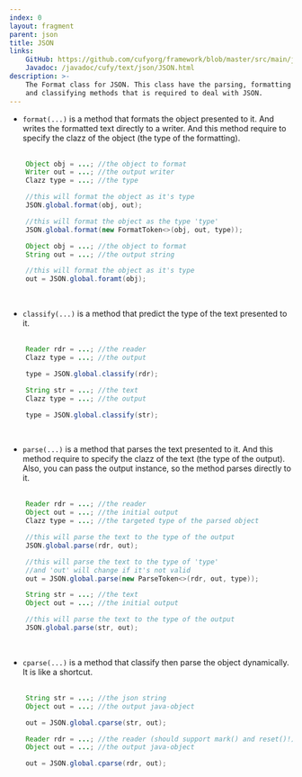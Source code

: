 ```yaml
---
index: 0
layout: fragment
parent: json
title: JSON
links:
    GitHub: https://github.com/cufyorg/framework/blob/master/src/main/java/cufy/text/json/JSON.java
    Javadoc: /javadoc/cufy/text/json/JSON.html
description: >-
    The Format class for JSON. This class have the parsing, formatting
    and classifying methods that is required to deal with JSON.
---
```


- `format(...)` is a method that formats the object presented to it.
And writes the formatted text directly to a writer. And this method
require to specify the clazz of the object (the type of the
formatting).
<br><br>
```java 
    Object obj = ...; //the object to format
    Writer out = ...; //the output writer
    Clazz type = ...; //the type

    //this will format the object as it's type
    JSON.global.format(obj, out);

    //this will format the object as the type 'type'
    JSON.global.format(new FormatToken<>(obj, out, type));
```
```java 
    Object obj = ...; //the object to format
    String out = ...; //the output string

    //this will format the object as it's type
    out = JSON.global.foramt(obj);
```
<br>

- `classify(...)` is a method that predict the type of the text
presented to it.
<br><br>
```java 
    Reader rdr = ...; //the reader
    Clazz type = ...; //the output

    type = JSON.global.classify(rdr);
```
```java 
    String str = ...; //the text
    Clazz type = ...; //the output

    type = JSON.global.classify(str);
```
<br>

- `parse(...)` is a method that parses the text presented to it. And
this method require to specify the clazz of the text (the type of the
output). Also, you can pass the output instance, so the method parses
directly to it.
<br><br>
```java 
    Reader rdr = ...; //the reader
    Object out = ...; //the initial output
    Clazz type = ...; //the targeted type of the parsed object

    //this will parse the text to the type of the output
    JSON.global.parse(rdr, out);

    //this will parse the text to the type of 'type'
    //and 'out' will change if it's not valid
    out = JSON.global.parse(new ParseToken<>(rdr, out, type));
```
```java 
    String str = ...; //the text
    Object out = ...; //the initial output

    //this will parse the text to the type of the output
    JSON.global.parse(str, out);
```
<br>

- `cparse(...)` is a method that classify then parse the object
dynamically. It is like a shortcut.
<br><br>
```java 
    String str = ...; //the json string
    Object out = ...; //the output java-object

    out = JSON.global.cparse(str, out);
```
```java 
    Reader rdr = ...; //the reader (should support mark() and reset()!)
    Object out = ...; //the output java-object

    out = JSON.global.cparse(rdr, out);
```